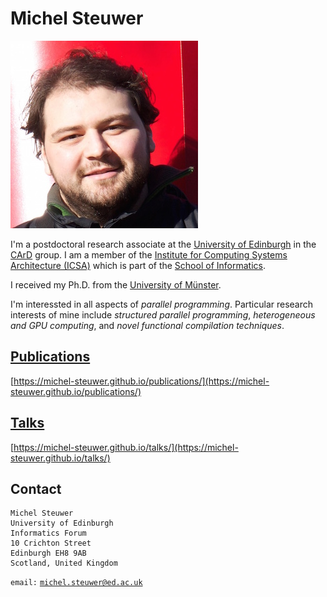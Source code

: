 # Michel Steuwer

![Me](https://raw.githubusercontent.com/michel-steuwer/michel-steuwer.github.io/master/me.jpg)

I'm a postdoctoral research associate at the [University of Edinburgh](http://www.ed.ac.uk/) in the [CArD](http://www.icsa.informatics.ed.ac.uk/compilers/) group. I am a member of the [Institute for Computing Systems Architecture (ICSA)](http://wcms.inf.ed.ac.uk/icsa/) which is part of the [School of Informatics](http://www.ed.ac.uk/schools-departments/informatics/).

I received my Ph.D. from the [University of Münster](http://www.uni-muenster.de/PVS/mitarbeiter/steuwer.html).

I'm interessted in all aspects of *parallel programming*. Particular research interests of mine include *structured parallel programming*, *heterogeneous and GPU computing*, and *novel functional compilation techniques*.

## [Publications](https://michel-steuwer.github.io/publications/)

[https://michel-steuwer.github.io/publications/](https://michel-steuwer.github.io/publications/)

## [Talks](https://michel-steuwer.github.io/talks/)

[https://michel-steuwer.github.io/talks/](https://michel-steuwer.github.io/talks/)

## Contact
```
Michel Steuwer
University of Edinburgh
Informatics Forum
10 Crichton Street
Edinburgh EH8 9AB
Scotland, United Kingdom
```
`email:` [`michel.steuwer@ed.ac.uk`](mailto:michel.steuwer@ed.ac.uk)
